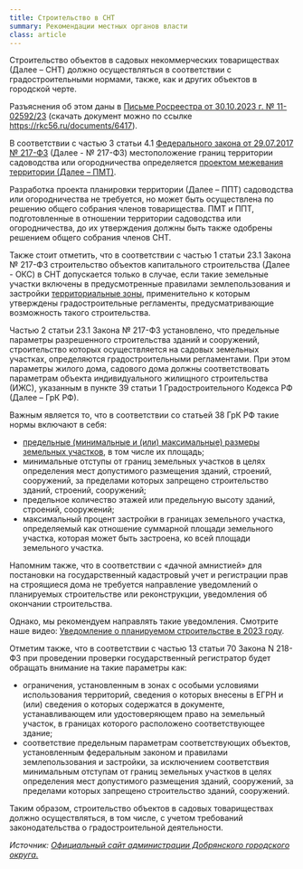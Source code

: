 ```yaml
---
title: Строительство в СНТ
summary: Рекомендации местных органов власти
class: article  
---
```


Строительство объектов в садовых некоммерческих товариществах (Далее – СНТ) должно осуществляться в соответствии с градостроительными нормами, также, как и других объектов в городской черте.

Разъяснения об этом даны в [Письме Росреестра от 30.10.2023 г. № 11-02592/23](https://rkc56.ru/documents/6417) (скачать документ можно по ссылке https://rkc56.ru/documents/6417).

В соответствии с частью 3 статьи 4.1 [Федерального закона от 29.07.2017 № 217-ФЗ](https://rkc56.ru/documents/3220) (Далее - № 217-ФЗ) местоположение границ территории садоводства или огородничества определяется [проектом межевания территории (Далее – ПМТ)](https://rkc56.ru/articles/5036).

Разработка проекта планировки территории (Далее – ППТ) садоводства или огородничества не требуется, но может быть осуществлена по решению общего собрания членов товарищества. ПМТ и ППТ, подготовленные в отношении территории садоводства или огородничества, до их утверждения должны быть также одобрены решением общего собрания членов СНТ.

Также стоит отметить, что в соответствии с частью 1 статьи 23.1 Закона № 217-ФЗ строительство объектов капитального строительства (Далее - ОКС) в СНТ допускается только в случае, если такие земельные участки включены в предусмотренные правилами землепользования и застройки [территориальные зоны](https://rkc56.ru/news/5118), применительно к которым утверждены градостроительные регламенты, предусматривающие возможность такого строительства.

Частью 2 статьи 23.1 Закона № 217-ФЗ установлено, что предельные параметры разрешенного строительства зданий и сооружений, строительство которых осуществляется на садовых земельных участках, определяются градостроительными регламентами. При этом параметры жилого дома, садового дома должны соответствовать параметрам объекта индивидуального жилищного строительства (ИЖС), указанным в пункте 39 статьи 1 Градостроительного Кодекса РФ (Далее – ГрК РФ).

Важным является то, что в соответствии со статьей 38 ГрК РФ такие нормы включают в себя:

- [предельные (минимальные и (или) максимальные) размеры земельных участков](https://rkc56.ru/faq/4448), в том числе их площадь;
- минимальные отступы от границ земельных участков в целях определения мест допустимого размещения зданий, строений, сооружений, за пределами которых запрещено строительство зданий, строений, сооружений;
- предельное количество этажей или предельную высоту зданий, строений, сооружений;
- максимальный процент застройки в границах земельного участка, определяемый как отношение суммарной площади земельного участка, которая может быть застроена, ко всей площади земельного участка.

Напомним также, что в соответствии с «дачной амнистией» для постановки на государственный кадастровый учет и регистрации прав на строящиеся дома не требуется направление уведомлений о планируемых строительстве или реконструкции, уведомления об окончании строительства.

Однако, мы рекомендуем направлять такие уведомления. Смотрите наше видео: [Уведомление о планируемом строительстве в 2023 году](https://www.youtube.com/watch?v=wUhZZMrdYL4).

Отметим также, что в соответствии с частью 13 статьи 70 Закона N 218-ФЗ при проведении проверки государственный регистратор будет обращать внимание на такие параметры как:

- ограничения, установленным в зонах с особыми условиями использования территорий, сведения о которых внесены в ЕГРН и (или) сведения о которых содержатся в документе, устанавливающем или удостоверяющем право на земельный участок, в границах которого расположено соответствующее здание;
- соответствие предельным параметрам соответствующих объектов, установленным федеральным законом и правилами землепользования и застройки, за исключением соответствия минимальным отступам от границ земельных участков в целях определения мест допустимого размещения зданий, сооружений, за пределами которых запрещено строительство зданий, сооружений.

Таким образом, строительство объектов в садовых товариществах должно осуществляться, в том числе, с учетом требований законодательства о градостроительной деятельности.

*Источник: [Официальный сайт администрации Добрянского городского округа.](https://dobrraion.ru/news/34881/)*
